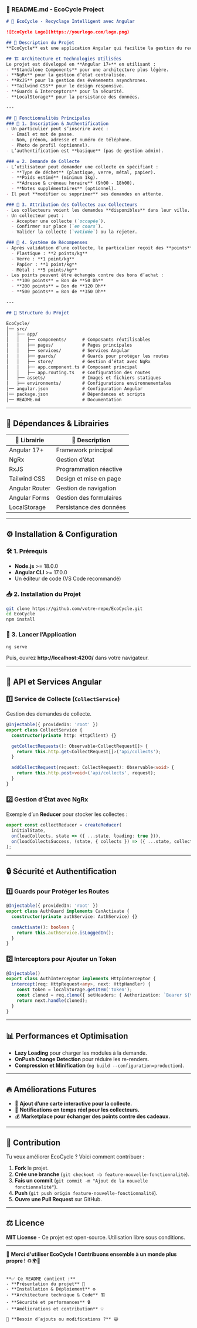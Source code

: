### **📌 README.md - EcoCycle Project**

```markdown
# 🌿 EcoCycle - Recyclage Intelligent avec Angular

![EcoCycle Logo](https://yourlogo.com/logo.png)  

## 📖 Description du Projet
**EcoCycle** est une application Angular qui facilite la gestion du recyclage en mettant en relation les particuliers et les collecteurs agréés. Elle permet aux utilisateurs de demander une collecte de déchets recyclables et de recevoir des points de récompense en échange.

## 🏗️ Architecture et Technologies Utilisées
Le projet est développé en **Angular 17+** en utilisant :
- **Standalone Components** pour une architecture plus légère.
- **NgRx** pour la gestion d’état centralisée.
- **RxJS** pour la gestion des événements asynchrones.
- **Tailwind CSS** pour le design responsive.
- **Guards & Interceptors** pour la sécurité.
- **LocalStorage** pour la persistance des données.

---

## 🚀 Fonctionnalités Principales
### 🎯 1. Inscription & Authentification
- Un particulier peut s’inscrire avec :
  - Email et mot de passe.
  - Nom, prénom, adresse et numéro de téléphone.
  - Photo de profil (optionnel).
- L’authentification est **basique** (pas de gestion admin).

### ♻️ 2. Demande de Collecte
- L’utilisateur peut demander une collecte en spécifiant :
  - **Type de déchet** (plastique, verre, métal, papier).
  - **Poids estimé** (minimum 1kg).
  - **Adresse & créneau horaire** (9h00 - 18h00).
  - **Notes supplémentaires** (optionnel).
- Il peut **modifier ou supprimer** ses demandes en attente.

### 🚛 3. Attribution des Collectes aux Collecteurs
- Les collecteurs voient les demandes **disponibles** dans leur ville.
- Un collecteur peut :
  - Accepter une collecte (`occupée`).
  - Confirmer sur place (`en cours`).
  - Valider la collecte (`validée`) ou la rejeter.

### 🎁 4. Système de Récompenses
- Après validation d’une collecte, le particulier reçoit des **points** :
  - Plastique : **2 points/kg**
  - Verre : **1 point/kg**
  - Papier : **1 point/kg**
  - Métal : **5 points/kg**
- Les points peuvent être échangés contre des bons d’achat :
  - **100 points** = Bon de **50 Dh**
  - **200 points** = Bon de **120 Dh**
  - **500 points** = Bon de **350 Dh**

---

## 📂 Structure du Projet

EcoCycle/
│── src/
│   ├── app/
│   │   ├── components/      # Composants réutilisables
│   │   ├── pages/           # Pages principales
│   │   ├── services/        # Services Angular
│   │   ├── guards/          # Guards pour protéger les routes
│   │   ├── store/           # Gestion d’état avec NgRx
│   │   ├── app.component.ts # Composant principal
│   │   ├── app.routing.ts   # Configuration des routes
│   ├── assets/              # Images et fichiers statiques
│   ├── environments/        # Configurations environnementales
│── angular.json             # Configuration Angular
│── package.json             # Dépendances et scripts
│── README.md                # Documentation
```

---

## 🔗 Dépendances & Librairies
| 📌 Librairie   | 📖 Description |
|----------------|--------------|
| Angular 17+    | Framework principal |
| NgRx           | Gestion d’état |
| RxJS           | Programmation réactive |
| Tailwind CSS   | Design et mise en page |
| Angular Router | Gestion de navigation |
| Angular Forms  | Gestion des formulaires |
| LocalStorage   | Persistance des données |

---

## ⚙️ Installation & Configuration

### 🛠️ 1. Prérequis
- **Node.js** >= 18.0.0
- **Angular CLI** >= 17.0.0
- Un éditeur de code (VS Code recommandé)

### 📥 2. Installation du Projet
```sh
git clone https://github.com/votre-repo/EcoCycle.git
cd EcoCycle
npm install
```

### 🚀 3. Lancer l’Application
```sh
ng serve
```
Puis, ouvrez **http://localhost:4200/** dans votre navigateur.

---

## 🔄 API et Services Angular
### 1️⃣ **Service de Collecte (`CollectService`)**
Gestion des demandes de collecte.

```typescript
@Injectable({ providedIn: 'root' })
export class CollectService {
  constructor(private http: HttpClient) {}

  getCollectRequests(): Observable<CollectRequest[]> {
    return this.http.get<CollectRequest[]>('api/collects');
  }

  addCollectRequest(request: CollectRequest): Observable<void> {
    return this.http.post<void>('api/collects', request);
  }
}
```

### 2️⃣ **Gestion d’État avec NgRx**
Exemple d’un **Reducer** pour stocker les collectes :

```typescript
export const collectReducer = createReducer(
  initialState,
  on(loadCollects, state => ({ ...state, loading: true })),
  on(loadCollectsSuccess, (state, { collects }) => ({ ...state, collects, loading: false }))
);
```

---

## 🔒 Sécurité et Authentification
### **1️⃣ Guards pour Protéger les Routes**
```typescript
@Injectable({ providedIn: 'root' })
export class AuthGuard implements CanActivate {
  constructor(private authService: AuthService) {}

  canActivate(): boolean {
    return this.authService.isLoggedIn();
  }
}
```

### **2️⃣ Interceptors pour Ajouter un Token**
```typescript
@Injectable()
export class AuthInterceptor implements HttpInterceptor {
  intercept(req: HttpRequest<any>, next: HttpHandler) {
    const token = localStorage.getItem('token');
    const cloned = req.clone({ setHeaders: { Authorization: `Bearer ${token}` } });
    return next.handle(cloned);
  }
}
```

---

## 📊 Performances et Optimisation
- **Lazy Loading** pour charger les modules à la demande.
- **OnPush Change Detection** pour réduire les re-renders.
- **Compression et Minification** (`ng build --configuration=production`).

---

## 🔥 Améliorations Futures
- 📍 **Ajout d’une carte interactive pour la collecte.**
- 📲 **Notifications en temps réel pour les collecteurs.**
- 💰 **Marketplace pour échanger des points contre des cadeaux.**

---

## 🤝 Contribution
Tu veux améliorer EcoCycle ? Voici comment contribuer :
1. **Fork** le projet.
2. **Crée une branche** (`git checkout -b feature-nouvelle-fonctionnalité`).
3. **Fais un commit** (`git commit -m "Ajout de la nouvelle fonctionnalité"`).
4. **Push** (`git push origin feature-nouvelle-fonctionnalité`).
5. **Ouvre une Pull Request** sur GitHub.


---

## ⚖️ Licence
**MIT License** - Ce projet est open-source. Utilisation libre sous conditions.

---

🎉 **Merci d'utiliser EcoCycle ! Contribuons ensemble à un monde plus propre !** ♻️🌍🚀
```

**✅ Ce README contient :**
- **Présentation du projet** 🚀
- **Installation & Déploiement** ⚙️
- **Architecture technique & Code** 🏗️
- **Sécurité et performances** 🔒
- **Améliorations et contribution** 💡

📌 **Besoin d’ajouts ou modifications ?** 😃
